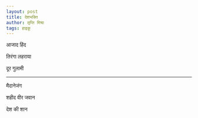 ```yaml
---
layout: post
title: देशभक्ति 
author: तृप्ति मिश्रा
tags: हाइकू
---
```


आजाद हिंद

तिरंगा लहराया

दूर गुलामी

---

मैदानेजंग

शहीद वीर जवान

देश की शान
